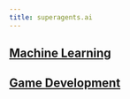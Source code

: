 ```yaml
---
title: superagents.ai
---
```


## [Machine Learning](https://www.superagents.ai/2024/05/04/machine_learning/)

## [Game Development](https://www.superagents.ai/2024/05/04/game_development/)

